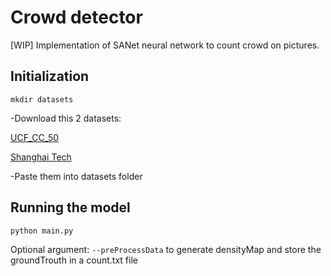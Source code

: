 # Crowd detector

[WIP] Implementation of SANet neural network to count crowd on pictures.

## Initialization

```
mkdir datasets
```

-Download this 2 datasets:

[UCF_CC_50](https://www.crcv.ucf.edu/data/UCF50.php)

[Shanghai Tech](https://github.com/desenzhou/ShanghaiTechDataset)

-Paste them into datasets folder

## Running the model

```
python main.py
```
Optional argument:
```--preProcessData``` to generate densityMap and store the groundTrouth in a count.txt file